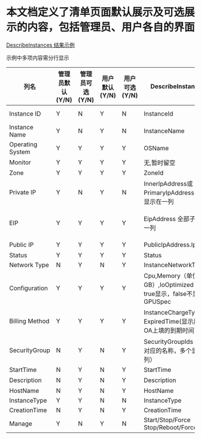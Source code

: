 # 本文档定义了清单页面默认展示及可选展示的内容，包括管理员、用户各自的界面

[DescribeInstances 结果示例](https://gitlab.genomics.cn/tianjing/cloud-management-platform/blob/master/Ali_describeInstance.md) 

示例中多项内容需分行显示


| 列名 | 管理员默认(Y/N) | 管理员可选(Y/N) | 用户默认(Y/N) | 用户可选(Y/N) | DescribeInstance var | 示例|
| ------ | ---------- | ---------- | -------- | --------- | ---- | --- | 
| Instance ID | Y | N | Y | N |  InstanceId | i-wz91j960yqqwv3b81zny | 
| Instance Name | Y | N | Y | N| InstanceName | 华大币项目 | 
| Operating System | Y | Y | Y | Y| OSName | CentOS  6.8 64位 | 
| Monitor | Y | Y | Y |Y | 无,暂时留空| 显示图标，连接为空 |
| Zone | Y | Y | Y |Y| ZoneId | cn-shenzhen-d | 
| Private IP | Y | N | Y | N| InnerIpAddress或PrimaryIpAddress，多个时显示在一列 | 192.168.44.34   10.224.4.1 |
| EIP | Y | Y | Y| Y| EipAddress 全部子项显示在一列 | 1.1.1.1   eip-wz98p7cfuiqisgw3umyge     PayByTraffic    Bandwidth:5Mbps |
| Public IP | Y | Y | Y |Y | PublicIpAddress.IpAddress | EIP 和 public IP 二选一 | 
| Status | Y | Y | Y | Y| Status | Runnging | 
| Network Type | N | Y |N |Y | InstanceNetworkType | vpc | 
| Configuration | Y | Y | Y | Y | Cpu,Memory（单位GB）,IoOptimized（如果为true显示，false不显示）, GPUSpec | CPU：4vcpu   Memory：8GB     IoOptimzed    GPUSpec:NVIDIA P100 |  | 
| Billing Method | Y | Y | Y | Y|InstanceChargeType，ExpiredTime(显示用户在OA上填的到期时间) | PrePaid     ExpiredTime：2019/12/31 00:00:00 | 
| SecurityGroup | N | Y | N | Y | SecurityGroupIds（显示id对应的名称，多个显示在一列） | 云管平台安全组      测试安全组 |
| StartTime | N | Y | N | Y | StartTime | 2018-06-25 14:34:20 |
| Description | N | Y | N | Y | Description | 云管平台测试机1 | 
| HostName | N | Y | N | Y | HostName| cmp-1 | 
| InstanceType | Y | Y | N | N | InstanceType | ecs.c5.xlarge | 
| CreationTime | N | Y | N |Y |CreationTime| 2018-06-24 10:20:14
| Manage | Y | N | Y |N | Start/Stop/Force Stop/Reboot/Force Reboot |  | 
